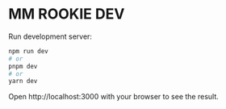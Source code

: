 # MM ROOKIE DEV

Run development server:

```bash
npm run dev
# or
pnpm dev
# or
yarn dev
```

Open http://localhost:3000 with your browser to see the result.
